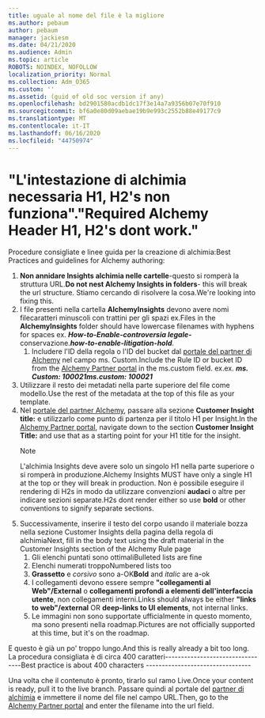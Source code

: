 ```yaml
---
title: uguale al nome del file è la migliore
ms.author: pebaum
author: pebaum
manager: jackiesm
ms.date: 04/21/2020
ms.audience: Admin
ms.topic: article
ROBOTS: NOINDEX, NOFOLLOW
localization_priority: Normal
ms.collection: Adm_O365
ms.custom: ''
ms.assetid: (guid of old soc version if any)
ms.openlocfilehash: bd2901580acdb1dc17f3e14a7a9356b07e70f910
ms.sourcegitcommit: bf6a0e80d09aebae19b9e993c2552b88e49177c9
ms.translationtype: MT
ms.contentlocale: it-IT
ms.lasthandoff: 06/16/2020
ms.locfileid: "44750974"
---
```

# <a name="required-alchemy-header-h1-h2s-dont-work"></a><span data-ttu-id="18848-102">"L'intestazione di alchimia necessaria H1, H2's non funziona".</span><span class="sxs-lookup"><span data-stu-id="18848-102">"Required Alchemy Header H1, H2's dont work."</span></span>
<span data-ttu-id="18848-103">Procedure consigliate e linee guida per la creazione di alchimia:</span><span class="sxs-lookup"><span data-stu-id="18848-103">Best Practices and guidelines for Alchemy authoring:</span></span>

1. <span data-ttu-id="18848-104">**Non annidare Insights alchimia nelle cartelle**-questo si romperà la struttura URL.</span><span class="sxs-lookup"><span data-stu-id="18848-104">**Do not nest Alchemy Insights in folders**- this will break the url structure.</span></span> <span data-ttu-id="18848-105">Stiamo cercando di risolvere la cosa.</span><span class="sxs-lookup"><span data-stu-id="18848-105">We're looking into fixing this.</span></span>
1. <span data-ttu-id="18848-106">I file presenti nella cartella **AlchemyInsights** devono avere nomi filecaratteri minuscoli con trattini per gli spazi ex.</span><span class="sxs-lookup"><span data-stu-id="18848-106">Files in the **AlchemyInsights** folder should have lowercase filenames with hyphens for spaces ex.</span></span> <span data-ttu-id="18848-107">***How-to-Enable-controversia legale-*** conservazione.</span><span class="sxs-lookup"><span data-stu-id="18848-107">***how-to-enable-litigation-hold***.</span></span>
    1. <span data-ttu-id="18848-108">Includere l'ID della regola o l'ID del bucket dal [portale del partner di Alchemy](https://alchemyportal.azurewebsites.net) nel campo ms. Custom.</span><span class="sxs-lookup"><span data-stu-id="18848-108">Include the Rule ID or bucket ID from the [Alchemy Partner portal](https://alchemyportal.azurewebsites.net) in the ms.custom field.</span></span> <span data-ttu-id="18848-109">ex.</span><span class="sxs-lookup"><span data-stu-id="18848-109">ex.</span></span> <span data-ttu-id="18848-110">***ms. Custom: 100021***</span><span class="sxs-lookup"><span data-stu-id="18848-110">***ms.custom: 100021***</span></span>
1. <span data-ttu-id="18848-111">Utilizzare il resto dei metadati nella parte superiore del file come modello.</span><span class="sxs-lookup"><span data-stu-id="18848-111">Use the rest of the metadata at the top of this file as your template.</span></span>
1. <span data-ttu-id="18848-112">Nel [portale del partner Alchemy](https://alchemyportal.azurewebsites.net), passare alla sezione **Customer Insight title:** e utilizzarlo come punto di partenza per il titolo H1 per Insight.</span><span class="sxs-lookup"><span data-stu-id="18848-112">In the [Alchemy Partner portal](https://alchemyportal.azurewebsites.net), navigate down to the section **Customer Insight Title:** and use that as a starting point for your H1 title for the insight.</span></span> 
    > [!NOTE]
    > <span data-ttu-id="18848-113">L'alchimia Insights deve avere solo un singolo H1 nella parte superiore o si romperà in produzione.</span><span class="sxs-lookup"><span data-stu-id="18848-113">Alchemy Insights MUST have only a single H1 at the top or they will break in production.</span></span> <span data-ttu-id="18848-114">Non è possibile eseguire il rendering di H2s in modo da utilizzare convenzioni **audaci** o altre per indicare sezioni separate.</span><span class="sxs-lookup"><span data-stu-id="18848-114">H2s dont render either so use **bold** or other conventions to signify separate sections.</span></span>
1. <span data-ttu-id="18848-115">Successivamente, inserire il testo del corpo usando il materiale bozza nella sezione Customer Insights della pagina della regola di alchimia</span><span class="sxs-lookup"><span data-stu-id="18848-115">Next, fill in the body text using the draft material in the Customer Insights section of the Alchemy Rule page</span></span>
    1. <span data-ttu-id="18848-116">Gli elenchi puntati sono ottimali</span><span class="sxs-lookup"><span data-stu-id="18848-116">Bulleted lists are fine</span></span>
    1. <span data-ttu-id="18848-117">Elenchi numerati troppo</span><span class="sxs-lookup"><span data-stu-id="18848-117">Numbered lists too</span></span>
    1. <span data-ttu-id="18848-118">**Grassetto** e *corsivo* sono a-OK</span><span class="sxs-lookup"><span data-stu-id="18848-118">**Bold** and *italic* are a-ok</span></span>
    1. <span data-ttu-id="18848-119">I collegamenti devono essere sempre **"collegamenti al Web"/External** o **collegamenti profondi a elementi dell'interfaccia utente**, non collegamenti interni.</span><span class="sxs-lookup"><span data-stu-id="18848-119">Links should always be either **"links to web"/external** OR **deep-links to UI elements**, not internal links.</span></span>
    1. <span data-ttu-id="18848-120">Le immagini non sono supportate ufficialmente in questo momento, ma sono presenti nella roadmap.</span><span class="sxs-lookup"><span data-stu-id="18848-120">Pictures are not officially supported at this time, but it's on the roadmap.</span></span>

<span data-ttu-id="18848-121">E questo è già un po' troppo lungo.</span><span class="sxs-lookup"><span data-stu-id="18848-121">And this is really already a bit too long.</span></span> <span data-ttu-id="18848-122">La procedura consigliata è di circa 400 caratteri---------------------------------</span><span class="sxs-lookup"><span data-stu-id="18848-122">Best practice is about 400 characters ---------------------------------</span></span>

<span data-ttu-id="18848-123">Una volta che il contenuto è pronto, tirarlo sul ramo Live.</span><span class="sxs-lookup"><span data-stu-id="18848-123">Once your content is ready, pull it to the live branch.</span></span> <span data-ttu-id="18848-124">Passare quindi al portale del [partner di alchimia](https://alchemyportal.azurewebsites.net) e immettere il nome del file nel campo URL.</span><span class="sxs-lookup"><span data-stu-id="18848-124">Then, go to the [Alchemy Partner portal](https://alchemyportal.azurewebsites.net) and enter the filename into the url field.</span></span> 